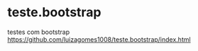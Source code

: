 # teste.bootstrap
testes com bootstrap
https://github.com/luizagomes1008/teste.bootstrap/index.html

